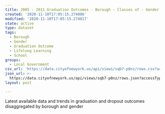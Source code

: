 ```yaml
---
title: 2005 - 2011 Graduation Outcomes - Borough - Classes of - Gender
created: '2020-11-10T17:05:15.274006'
modified: '2020-11-10T17:05:15.274017'
state: active
type: dataset
tags:
  - Borough
  - Gender
  - Graduation Outcome
  - Lifelong Learning
  - School
groups:
  - Local Government
csv_url: 'https://data.cityofnewyork.us/api/views/sqb7-p8nz/rows.csv?accessType=DOWNLOAD'
json_url: >-
  https://data.cityofnewyork.us/api/views/sqb7-p8nz/rows.json?accessType=DOWNLOAD
layout: post

---
```

Latest available data and trends in graduation and dropout outcomes disaggregated by borough and gender

